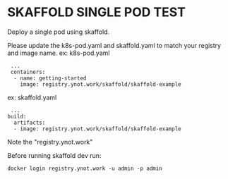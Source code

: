 # SKAFFOLD SINGLE POD TEST
Deploy a single pod using skaffold.

Please update the k8s-pod.yaml and skaffold.yaml to match your registry and image name.
ex: k8s-pod.yaml
~~~~
 ...
 containers:
  - name: getting-started
    image: registry.ynot.work/skaffold/skaffold-example
~~~~


ex: skaffold.yaml
~~~~
 ...
build:
  artifacts:
  - image: registry.ynot.work/skaffold/skaffold-example
~~~~

Note the "registry.ynot.work"

Before running skaffold dev
run:
~~~
docker login registry.ynot.work -u admin -p admin
